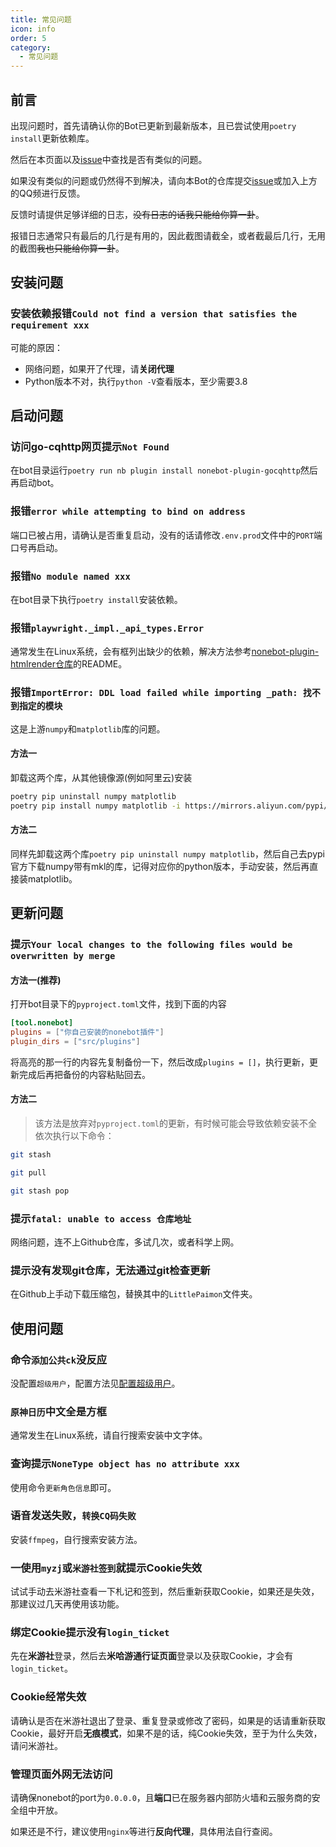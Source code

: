 ```yaml
---
title: 常见问题
icon: info
order: 5
category:
  - 常见问题
---
```


## 前言
出现问题时，首先请确认你的Bot已更新到最新版本，且已尝试使用`poetry install`更新依赖库。

然后在本页面以及[issue](https://github.com/CMHopeSunshine/LittlePaimon/issues)中查找是否有类似的问题。

如果没有类似的问题或仍然得不到解决，请向本Bot的仓库提交[issue](https://github.com/CMHopeSunshine/LittlePaimon/issues)或加入上方的QQ频进行反馈。

反馈时请提供足够详细的日志，~~没有日志的话我只能给你算一卦~~。

报错日志通常只有最后的几行是有用的，因此截图请截全，或者截最后几行，无用的截图~~我也只能给你算一卦~~。

## 安装问题

### 安装依赖报错`Could not find a version that satisfies the requirement xxx`
可能的原因：
- 网络问题，如果开了代理，请**关闭代理**
- Python版本不对，执行`python -V`查看版本，至少需要3.8

## 启动问题

### 访问go-cqhttp网页提示`Not Found`
在bot目录运行`poetry run nb plugin install nonebot-plugin-gocqhttp`然后再启动bot。

### 报错`error while attempting to bind on address`
端口已被占用，请确认是否重复启动，没有的话请修改`.env.prod`文件中的`PORT`端口号再启动。

### 报错`No module named xxx`
在bot目录下执行`poetry install`安装依赖。

### 报错`playwright._impl._api_types.Error`
通常发生在Linux系统，会有框列出缺少的依赖，解决方法参考[nonebot-plugin-htmlrender仓库](https://github.com/kexue-z/nonebot-plugin-htmlrender)的README。


### 报错`ImportError: DDL load failed while importing _path: 找不到指定的模块`
这是上游`numpy`和`matplotlib`库的问题。
#### 方法一
卸载这两个库，从其他镜像源(例如阿里云)安装
```bash
poetry pip uninstall numpy matplotlib
poetry pip install numpy matplotlib -i https://mirrors.aliyun.com/pypi/simple/
```
#### 方法二
同样先卸载这两个库`poetry pip uninstall numpy matplotlib`，然后自己去pypi官方下载numpy带有mkl的库，记得对应你的python版本，手动安装，然后再直接装matplotlib。

## 更新问题

### 提示`Your local changes to the following files would be overwritten by merge`
#### 方法一(推荐)
打开bot目录下的`pyproject.toml`文件，找到下面的内容
```toml {2}
[tool.nonebot]
plugins = ["你自己安装的nonebot插件"]
plugin_dirs = ["src/plugins"]
```
将高亮的那一行的内容先复制备份一下，然后改成`plugins = []`，执行更新，更新完成后再把备份的内容粘贴回去。

#### 方法二
> 该方法是放弃对`pyproject.toml`的更新，有时候可能会导致依赖安装不全
依次执行以下命令：
```bash
git stash
```
```bash
git pull
```
```bash
git stash pop
```

### 提示`fatal: unable to access 仓库地址`
网络问题，连不上Github仓库，多试几次，或者科学上网。

### 提示没有发现git仓库，无法通过git检查更新
在Github上手动下载压缩包，替换其中的`LittlePaimon`文件夹。

## 使用问题

### 命令`添加公共ck`没反应
没配置`超级用户`，配置方法见[配置超级用户](configs/manage/bot-manage.md)。

### `原神日历`中文全是方框
通常发生在Linux系统，请自行搜索安装中文字体。

### 查询提示`NoneType object has no attribute xxx`
使用命令`更新角色信息`即可。

### 语音发送失败，`转换CQ码失败`
安装`ffmpeg`，自行搜索安装方法。

### 一使用`myzj`或`米游社签到`就提示Cookie失效
试试手动去米游社查看一下札记和签到，然后重新获取Cookie，如果还是失效，那建议过几天再使用该功能。

### 绑定Cookie提示没有`login_ticket`
先在**米游社**登录，然后去**米哈游通行证页面**登录以及获取Cookie，才会有`login_ticket`。

### Cookie经常失效
请确认是否在米游社退出了登录、重复登录或修改了密码，如果是的话请重新获取Cookie，最好开启**无痕模式**，如果不是的话，纯Cookie失效，至于为什么失效，请问米游社。

### 管理页面外网无法访问
请确保nonebot的port为`0.0.0.0`，且**端口**已在服务器内部防火墙和云服务商的安全组中开放。

如果还是不行，建议使用`nginx`等进行**反向代理**，具体用法自行查阅。